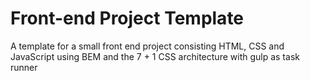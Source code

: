# Front-end Project Template

A template for a small front end project consisting HTML, CSS and JavaScript using BEM and the 7 + 1 CSS architecture with gulp as task runner
